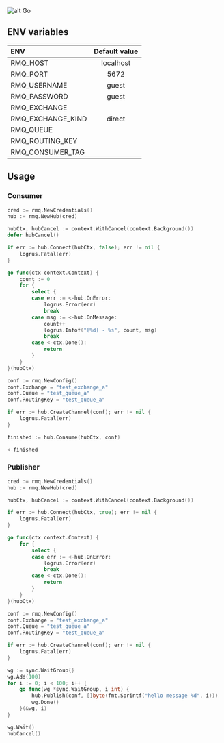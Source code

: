![alt Go](https://img.shields.io/github/go-mod/go-version/gobackpack/rmq)

## ENV variables

| ENV                | Default value |
|:-------------------|:-------------:|
| RMQ_HOST           | localhost     |
| RMQ_PORT           | 5672          |
| RMQ_USERNAME       | guest         |
| RMQ_PASSWORD       | guest         |
| RMQ_EXCHANGE       |               |
| RMQ_EXCHANGE_KIND  | direct        |
| RMQ_QUEUE          |               |
| RMQ_ROUTING_KEY    |               |
| RMQ_CONSUMER_TAG   |               |

## Usage

### Consumer

```go
cred := rmq.NewCredentials()
hub := rmq.NewHub(cred)

hubCtx, hubCancel := context.WithCancel(context.Background())
defer hubCancel()

if err := hub.Connect(hubCtx, false); err != nil {
    logrus.Fatal(err)
}

go func(ctx context.Context) {
    count := 0
    for {
        select {
        case err := <-hub.OnError:
            logrus.Error(err)
            break
        case msg := <-hub.OnMessage:
            count++
            logrus.Infof("[%d] - %s", count, msg)
            break
        case <-ctx.Done():
            return
        }
    }
}(hubCtx)

conf := rmq.NewConfig()
conf.Exchange = "test_exchange_a"
conf.Queue = "test_queue_a"
conf.RoutingKey = "test_queue_a"

if err := hub.CreateChannel(conf); err != nil {
    logrus.Fatal(err)
}

finished := hub.Consume(hubCtx, conf)

<-finished
```


### Publisher

```go
cred := rmq.NewCredentials()
hub := rmq.NewHub(cred)

hubCtx, hubCancel := context.WithCancel(context.Background())

if err := hub.Connect(hubCtx, true); err != nil {
    logrus.Fatal(err)
}

go func(ctx context.Context) {
    for {
        select {
        case err := <-hub.OnError:
            logrus.Error(err)
            break
        case <-ctx.Done():
            return
        }
    }
}(hubCtx)

conf := rmq.NewConfig()
conf.Exchange = "test_exchange_a"
conf.Queue = "test_queue_a"
conf.RoutingKey = "test_queue_a"

if err := hub.CreateChannel(conf); err != nil {
    logrus.Fatal(err)
}

wg := sync.WaitGroup{}
wg.Add(100)
for i := 0; i < 100; i++ {
    go func(wg *sync.WaitGroup, i int) {
        hub.Publish(conf, []byte(fmt.Sprintf("hello message %d", i)))
        wg.Done()
    }(&wg, i)
}

wg.Wait()
hubCancel()
```
